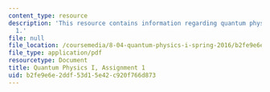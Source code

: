 ```yaml
---
content_type: resource
description: 'This resource contains information regarding quantum physics: Assignment
  1.'
file: null
file_location: /coursemedia/8-04-quantum-physics-i-spring-2016/b2fe9e6e2ddf53d15e42c920f766d873_MIT8_04S16_ps1_2016.pdf
file_type: application/pdf
resourcetype: Document
title: Quantum Physics I, Assignment 1
uid: b2fe9e6e-2ddf-53d1-5e42-c920f766d873
---
```

